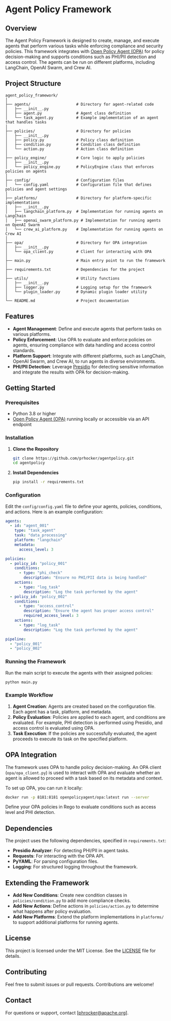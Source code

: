 # Agent Policy Framework

## Overview

The Agent Policy Framework is designed to create, manage, and execute agents that perform various tasks while enforcing compliance and security policies. This framework integrates with [Open Policy Agent (OPA)](https://www.openpolicyagent.org/) for policy decision-making and supports conditions such as PHI/PII detection and access control. The agents can be run on different platforms, including LangChain, OpenAI Swarm, and Crew AI.

## Project Structure

```
agent_policy_framework/
│
├── agents/                    # Directory for agent-related code
│   ├── __init__.py
│   ├── agent.py               # Agent class definition
│   └── task_agent.py          # Example implementation of an agent that handles tasks
│
├── policies/                  # Directory for policies
│   ├── __init__.py
│   ├── policy.py              # Policy class definition
│   ├── condition.py           # Condition class definition
│   └── action.py              # Action class definition
│
├── policy_engine/             # Core logic to apply policies
│   ├── __init__.py
│   └── policy_engine.py       # PolicyEngine class that enforces policies on agents
│
├── config/                    # Configuration files
│   └── config.yaml            # Configuration file that defines policies and agent settings
│
├── platforms/                 # Directory for platform-specific implementations
│   ├── __init__.py
│   ├── langchain_platform.py  # Implementation for running agents on LangChain
│   ├── openai_swarm_platform.py # Implementation for running agents on OpenAI Swarm
│   └── crew_ai_platform.py    # Implementation for running agents on Crew AI
│
├── opa/                       # Directory for OPA integration
│   ├── __init__.py
│   └── opa_client.py          # Client for interacting with OPA
│
├── main.py                    # Main entry point to run the framework
│
├── requirements.txt           # Dependencies for the project
│
├── utils/                     # Utility functions
│   ├── __init__.py
│   ├── logger.py              # Logging setup for the framework
│   └── plugin_loader.py       # Dynamic plugin loader utility
│
└── README.md                  # Project documentation
```

## Features

- **Agent Management**: Define and execute agents that perform tasks on various platforms.
- **Policy Enforcement**: Use OPA to evaluate and enforce policies on agents, ensuring compliance with data handling and access control standards.
- **Platform Support**: Integrate with different platforms, such as LangChain, OpenAI Swarm, and Crew AI, to run agents in diverse environments.
- **PHI/PII Detection**: Leverage [Presidio](https://microsoft.github.io/presidio/) for detecting sensitive information and integrate the results with OPA for decision-making.

## Getting Started

### Prerequisites

- Python 3.8 or higher
- [Open Policy Agent (OPA)](https://www.openpolicyagent.org/docs/latest/get-started/) running locally or accessible via an API endpoint

### Installation

1. **Clone the Repository**
   ```sh
   git clone https://github.com/prhocker/agentpolicy.git
   cd agentpolicy
   ```

2. **Install Dependencies**
   ```sh
   pip install -r requirements.txt
   ```

### Configuration

Edit the `config/config.yaml` file to define your agents, policies, conditions, and actions. Here is an example configuration:

```yaml
agents:
  - id: "agent_001"
    type: "task_agent"
    task: "data_processing"
    platform: "langchain"
    metadata:
      access_level: 3

policies:
  - policy_id: "policy_001"
    conditions:
      - type: "phi_check"
        description: "Ensure no PHI/PII data is being handled"
    actions:
      - type: "log_task"
        description: "Log the task performed by the agent"
  - policy_id: "policy_002"
    conditions:
      - type: "access_control"
        description: "Ensure the agent has proper access control"
        required_access_level: 3
    actions:
      - type: "log_task"
        description: "Log the task performed by the agent"

pipeline:
  - "policy_001"
  - "policy_002"
```

### Running the Framework

Run the main script to execute the agents with their assigned policies:

```sh
python main.py
```

### Example Workflow

1. **Agent Creation**: Agents are created based on the configuration file. Each agent has a task, platform, and metadata.
2. **Policy Evaluation**: Policies are applied to each agent, and conditions are evaluated. For example, PHI detection is performed using Presidio, and access control is evaluated using OPA.
3. **Task Execution**: If the policies are successfully evaluated, the agent proceeds to execute its task on the specified platform.

## OPA Integration

The framework uses OPA to handle policy decision-making. An OPA client (`opa/opa_client.py`) is used to interact with OPA and evaluate whether an agent is allowed to proceed with a task based on its metadata and context.

To set up OPA, you can run it locally:

```sh
docker run -p 8181:8181 openpolicyagent/opa:latest run --server
```

Define your OPA policies in Rego to evaluate conditions such as access level and PHI detection.

## Dependencies

The project uses the following dependencies, specified in `requirements.txt`:

- **Presidio Analyzer**: For detecting PHI/PII in agent tasks.
- **Requests**: For interacting with the OPA API.
- **PyYAML**: For parsing configuration files.
- **Logging**: For structured logging throughout the framework.

## Extending the Framework

- **Add New Conditions**: Create new condition classes in `policies/condition.py` to add more compliance checks.
- **Add New Actions**: Define actions in `policies/action.py` to determine what happens after policy evaluation.
- **Add New Platforms**: Extend the platform implementations in `platforms/` to support additional platforms for running agents.

## License

This project is licensed under the MIT License. See the [LICENSE](LICENSE) file for details.

## Contributing

Feel free to submit issues or pull requests. Contributions are welcome!

## Contact

For questions or support, contact [phrocker@apache.org].